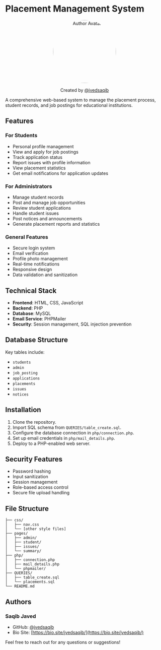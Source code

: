 # Placement Management System

<p align="center">
  <img src="https://avatars.githubusercontent.com/jvedsaqib?s=900" alt="Author Avatar" width="200" height="200" style="border-radius: 50%;">
</p>

<p align="center">
  Created by <a href="https://github.com/jvedsaqib">@jvedsaqib</a>
</p>

A comprehensive web-based system to manage the placement process, student records, and job postings for educational institutions.

## Features

### For Students
- Personal profile management
- View and apply for job postings
- Track application status
- Report issues with profile information
- View placement statistics
- Get email notifications for application updates

### For Administrators
- Manage student records
- Post and manage job opportunities
- Review student applications
- Handle student issues
- Post notices and announcements
- Generate placement reports and statistics

### General Features
- Secure login system
- Email verification
- Profile photo management
- Real-time notifications
- Responsive design
- Data validation and sanitization

## Technical Stack
- **Frontend**: HTML, CSS, JavaScript
- **Backend**: PHP
- **Database**: MySQL
- **Email Service**: PHPMailer
- **Security**: Session management, SQL injection prevention

## Database Structure

Key tables include:
- `students`
- `admin`
- `job_posting`
- `applications`
- `placements`
- `issues`
- `notices`

## Installation

1. Clone the repository.
2. Import SQL schema from `QUERIES/table_create.sql`.
3. Configure the database connection in `php/connection.php`.
4. Set up email credentials in `php/mail_details.php`.
5. Deploy to a PHP-enabled web server.

## Security Features

- Password hashing
- Input sanitization
- Session management
- Role-based access control
- Secure file upload handling

## File Structure

```
├── css/
│   ├── nav.css
│   └── [other style files]
├── pages/
│   ├── admin/
│   ├── student/
│   ├── issues/
│   └── summary/
├── php/
│   ├── connection.php
│   ├── mail_details.php
│   └── phpmailer/
├── QUERIES/
│   ├── table_create.sql
│   └── placements.sql
└── README.md
```

## Authors

### Saqib Javed
- GitHub: [@jvedsaqib](https://github.com/jvedsaqib)
- Bio Site: [https://bio.site/jvedsaqib/](https://bio.site/jvedsaqib/)

Feel free to reach out for any questions or suggestions!
